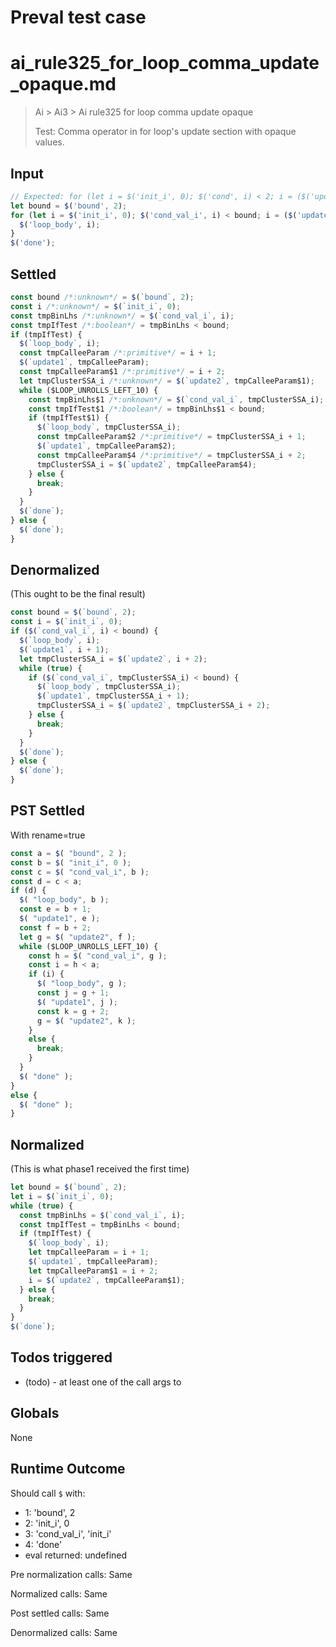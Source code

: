 # Preval test case

# ai_rule325_for_loop_comma_update_opaque.md

> Ai > Ai3 > Ai rule325 for loop comma update opaque
>
> Test: Comma operator in for loop's update section with opaque values.

## Input

`````js filename=intro
// Expected: for (let i = $('init_i', 0); $('cond', i) < 2; i = ($('update1', i+1), $('update2', i+2)) ) { $('loop_body', i); }
let bound = $('bound', 2);
for (let i = $('init_i', 0); $('cond_val_i', i) < bound; i = ($('update1', i + 1), $('update2', i + 2)) ) {
  $('loop_body', i);
}
$('done');
`````


## Settled


`````js filename=intro
const bound /*:unknown*/ = $(`bound`, 2);
const i /*:unknown*/ = $(`init_i`, 0);
const tmpBinLhs /*:unknown*/ = $(`cond_val_i`, i);
const tmpIfTest /*:boolean*/ = tmpBinLhs < bound;
if (tmpIfTest) {
  $(`loop_body`, i);
  const tmpCalleeParam /*:primitive*/ = i + 1;
  $(`update1`, tmpCalleeParam);
  const tmpCalleeParam$1 /*:primitive*/ = i + 2;
  let tmpClusterSSA_i /*:unknown*/ = $(`update2`, tmpCalleeParam$1);
  while ($LOOP_UNROLLS_LEFT_10) {
    const tmpBinLhs$1 /*:unknown*/ = $(`cond_val_i`, tmpClusterSSA_i);
    const tmpIfTest$1 /*:boolean*/ = tmpBinLhs$1 < bound;
    if (tmpIfTest$1) {
      $(`loop_body`, tmpClusterSSA_i);
      const tmpCalleeParam$2 /*:primitive*/ = tmpClusterSSA_i + 1;
      $(`update1`, tmpCalleeParam$2);
      const tmpCalleeParam$4 /*:primitive*/ = tmpClusterSSA_i + 2;
      tmpClusterSSA_i = $(`update2`, tmpCalleeParam$4);
    } else {
      break;
    }
  }
  $(`done`);
} else {
  $(`done`);
}
`````


## Denormalized
(This ought to be the final result)

`````js filename=intro
const bound = $(`bound`, 2);
const i = $(`init_i`, 0);
if ($(`cond_val_i`, i) < bound) {
  $(`loop_body`, i);
  $(`update1`, i + 1);
  let tmpClusterSSA_i = $(`update2`, i + 2);
  while (true) {
    if ($(`cond_val_i`, tmpClusterSSA_i) < bound) {
      $(`loop_body`, tmpClusterSSA_i);
      $(`update1`, tmpClusterSSA_i + 1);
      tmpClusterSSA_i = $(`update2`, tmpClusterSSA_i + 2);
    } else {
      break;
    }
  }
  $(`done`);
} else {
  $(`done`);
}
`````


## PST Settled
With rename=true

`````js filename=intro
const a = $( "bound", 2 );
const b = $( "init_i", 0 );
const c = $( "cond_val_i", b );
const d = c < a;
if (d) {
  $( "loop_body", b );
  const e = b + 1;
  $( "update1", e );
  const f = b + 2;
  let g = $( "update2", f );
  while ($LOOP_UNROLLS_LEFT_10) {
    const h = $( "cond_val_i", g );
    const i = h < a;
    if (i) {
      $( "loop_body", g );
      const j = g + 1;
      $( "update1", j );
      const k = g + 2;
      g = $( "update2", k );
    }
    else {
      break;
    }
  }
  $( "done" );
}
else {
  $( "done" );
}
`````


## Normalized
(This is what phase1 received the first time)

`````js filename=intro
let bound = $(`bound`, 2);
let i = $(`init_i`, 0);
while (true) {
  const tmpBinLhs = $(`cond_val_i`, i);
  const tmpIfTest = tmpBinLhs < bound;
  if (tmpIfTest) {
    $(`loop_body`, i);
    let tmpCalleeParam = i + 1;
    $(`update1`, tmpCalleeParam);
    let tmpCalleeParam$1 = i + 2;
    i = $(`update2`, tmpCalleeParam$1);
  } else {
    break;
  }
}
$(`done`);
`````


## Todos triggered


- (todo) - at least one of the call args to


## Globals


None


## Runtime Outcome


Should call `$` with:
 - 1: 'bound', 2
 - 2: 'init_i', 0
 - 3: 'cond_val_i', 'init_i'
 - 4: 'done'
 - eval returned: undefined

Pre normalization calls: Same

Normalized calls: Same

Post settled calls: Same

Denormalized calls: Same
